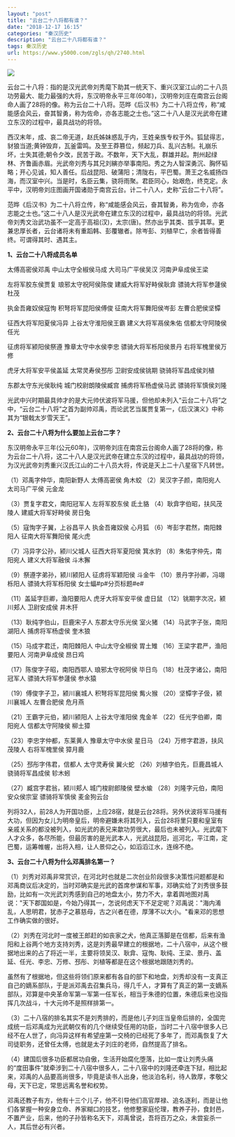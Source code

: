 ```yaml
---
layout: "post"
title: "云台二十八将都有谁？"
date: "2018-12-17 16:15"
categories: "秦汉历史"
description: "云台二十八将都有谁？"
tags: 秦汉历史
url: https://www.y5000.com/zgls/qh/2740.html
---
```






![](https://img.y5000.com/uploads/allimg/160610/4-1606102015444O.jpg)

云台二十八将：指的是汉光武帝刘秀麾下助其一统天下、重兴汉室江山的二十八员功劳最大、能力最强的大将，东汉明帝永平三年(60年)，汉明帝刘庄在南宫云台阁命人画了28将的像。称为云台二十八将。范晔《后汉书》为二十八将立传，称“咸能感会风云，奋其智勇，称为佐命，亦各志能之士也。”这二十八人是汉光武帝在建立东汉的过程中，最具战功的将领。

西汉末年，成、哀二帝无道，赵氏姊妹惑乱于内，王姓亲族专权于外。狐鼠得志，豺狼当道;黄钟毁弃，瓦釜雷鸣。及至王莽篡位，频起刀兵、乱兴古制。礼崩乐坏，士失其德;朝令夕改，民苦于政。不数年，天下大乱，群雄并起。荆州起绿林、齐鲁画赤眉。光武帝刘秀与其兄刘縯亦举事南阳。秀之为人智深勇沉、胸怀韬略；开心见诚，知人善任。后战昆阳、破蒲阳；清陇右，平巴蜀。萧王之名威扬四海，而汉室中兴。当是时，名臣云集，骁将雨聚。君臣同心，始艰危，终克定。永平中，汉明帝刘庄图画开国诸勋于南宫云台。计二十八人，史称“云台二十八将”。

范晔《后汉书》为二十八将立传，称“咸能感会风云，奋其智勇，称为佐命，亦各志能之士也。”这二十八人是汉光武帝在建立东汉的过程中，最具战功的将领。光武帝刘秀文治武功虽不一定高于高祖(汉)，太宗(唐)。然亦出乎其类、拔乎其萃。更兼忠厚长者，云台诸将未有重蹈韩、彭覆辙者。除岑彭、刘植早亡，余者皆得善终。可谓得其时、遇其主。

**1、云台二十八将成员名单**

太傅高密侯邓禹 中山太守全椒侯马成 大司马广平侯吴汉 河南尹阜成侯王梁

左将军胶东侯贾复 琅邪太守祝阿侯陈俊 建威大将军好畤侯耿弇 骠骑大将军参蘧侯杜茂

执金吾雍奴侯寇恂 积弩将军昆阳侯傅俊 征南大将军舞阳侯岑彭 左曹合肥侯坚镡

征西大将军阳夏侯冯异 上谷太守淮阳侯王霸 建义大将军鬲侯朱佑 信都太守阿陵侯任光

征虏将军颍阳侯祭遵 豫章太守中水侯李忠 骠骑大将军栎阳侯景丹 右将军槐里侯万修

虎牙大将军安平侯盖延 太常灵寿侯邳彤 卫尉安成侯铫期 骁骑将军昌成侯刘植

东郡太守东光侯耿纯 城门校尉朗陵侯臧宫 捕虏将军杨虚侯马武 骠骑将军慎侯刘隆

光武中兴时期最具帅才的是大元帅伏波将军马援，但他却未列入“云台二十八将”之中，“云台二十八将”之首为副帅邓禹，而论武艺当属贾复第一，《后汉演义》中称其为“银戟太岁雪天王”。

**2、云台二十八将为什么要加上云台二字？**

东汉明帝永平三年(公元60年)，汉明帝刘庄在南宫云台阁命人画了28将的像，称为云台二十八将，这二十八人是汉光武帝在建立东汉的过程中，最具战功的将领，为汉光武帝刘秀重兴汉氏江山的二十八员大将，传说是天上二十八星宿下凡转世。

（1）邓禹字仲华，南阳新野人 太傅高密侯 角木蛟 （2）吴汉字子颜，南阳宛人 太司马广平侯 元金龙

（3）贾复字君文，南阳冠军人 左将军胶东侯 氐土貉 （4）耿弇字伯昭，扶风茂陵人 建威大将军好畤侯 房日兔

（5）寇恂字子翼，上谷昌平人 执金吾雍奴侯 心月狐 （6）岑彭字君然，南阳棘阳人 征南大将军舞阳侯 尾火虎

（7）冯异字公孙，颍川父城人 征西大将军夏阳侯 箕水豹 （8）朱佑字仲先，南阳宛人 建义大将军融侯 斗木獬

（9）祭遵字弟孙，颍川颍阳人 征虏将军颖阳侯 斗金牛 （10）景丹字孙卿，冯翊栎阳人 骠骑大将军栎阳侯 女士蝠#p#分页标题#e#

（11）盖延字巨卿，渔阳要阳人 虎牙大将军安平侯 虚日鼠 （12）铫期字次况，颍川郏人 卫尉安成侯 井木犴

（13）耿纯字伯山，巨鹿宋子人 东郡太守乐光侯 室火猪 （14）马武字子张，南阳湖阳人 捕虏将军杨虚侯 奎木狼

（15）马成字君迁，南阳棘阳人 中山太守全椒侯 胃土雉 （16）王梁字君严，渔阳要阳人 河南尹阜成侯 昂日鸡

（17）陈俊字子昭，南阳西鄂人 琅邪太守祝阿侯 毕日鸟 （18）杜茂字诸公，南阳冠军人 骠骑大将军参蘧侯 参水猿

（19）傅俊字子卫，颍川襄城人 积弩将军昆阳侯 觜火猴 （20）坚镡字子伋，颍川襄城人 左曹合肥侯 危月燕

（21）王霸字元伯，颍川颍阳人 上谷太守淮阳侯 鬼金羊 （22）任光字伯卿，南阳宛人 信都太守阿陵侯 柳土獐

（23）李忠字仲都，东莱黄人 豫章太守中水侯 星日马 （24）万修字君游，扶风茂陵人 右将军槐里侯 獐月鹿

（25）邳彤字伟君，信都人 太守灵寿侯 翼火蛇 （26）刘植字伯先，巨鹿昌城人 骁骑将军昌成侯 轸木蚓

（27）臧宫字君翁，颍川郏人 城门梭尉郎陵侯 壁水蝓 （28）刘隆字元伯，南阳安众侯宗室 骠骑将军慎侯 麦金狗云台

列将32人，前28人为开国功臣，上应28宿，就是云台28将。另外伏波将军马援有大功，但因为女儿为明帝皇后，明帝避嫌未将其列入，云台28将里只要和皇室有亲戚关系的都没被列入，如光武的表兄来歙功劳很大，最后也未被列入。光武麾下人才众多，各尽所能，但最厉害的是光武本人，光武战昆阳，巡河北，平江南，定巴蜀，运筹帷幄，出将入相，让人景仰之心，如滔滔江水，连绵不绝。

**3、云台二十八将为什么邓禹排名第一？**

（1）刘秀对邓禹非常赏识，在河北时也就是二次创业阶段很多决策性问题都是和邓禹商议后决定的，当时邓确实是光武的首席参谋和军事，邓确实给了刘秀很多鼓励，比如有一次光武刘秀感到自己的地盘太小，势力不大，拿着舆地图对禹说："天下郡国如是，今始乃得其一，怎说何虑天下不足定呢？邓禹说："海内淆乱，人思明君，犹赤子之慕慈母，古之兴者在德，厚薄不以大小。"看来邓的思想工作确实做的很好。

（2）刘秀在河北时一度被王郎赶的如丧家之犬，他真正落脚是在信都，后来有渔阳和上谷两个地方支持刘秀，这是刘秀最早建立的根据地，二十八宿中，从这个根据地出来的占了将近一半，主要将领吴汉、耿弇、寇恂、耿纯、王梁、景丹、盖延、任光、李忠、万修、邳彤、刘植等都是在这个根据地跟随刘秀的。

虽然有了根据地，但这些将领们原来都有各自的部下和地盘，刘秀却没有一支真正自己的嫡系部队，于是派邓禹去召集兵马，得几千人，才算有了真正的第一支嫡系部队，邓算是中央革命军第一军第一任军长，相当于朱德的位置，朱德后来也没指挥几次战斗，十大元帅不是照样排第一。

（3）二十八宿的排名其实不是刘秀排的，而是他儿子刘庄当皇帝后排的，全国完成统一后邓禹成为光武朝仅有的几个继续受任用的功臣，当时二十八宿中很多人已经不在人世了，向冯异这样有希望座第一交椅的已经死了多年了，而邓禹恢复了大司徒职务，还曾任太傅，也就是太子刘庄的老师，自然提高了排名。

（4）建国后很多功臣都居功自傲，生活开始腐化堕落，比如一度让刘秀头痛的“度田事件”就牵涉到二十八宿中很多人，二十八宿中的刘隆还牵连下狱，相比起来，邓禹的人品要高尚很多，毕竟是读书人出身，他淡泊名利，待人敦厚，孝敬父母，天下已定，常思远离名誉和权势。

邓禹还教子有方，他有十三个儿子，他不引导他们高官厚禄、追名逐利，而是让他们各掌握一种安身立命、养家糊口的技艺，他修整家庭伦理，教养子孙，食封邑，不置产业，后来，他的子孙皆称名天下，邓禹曾说，吾将百万之众，未尝妄杀一人，其后世必有兴者。
